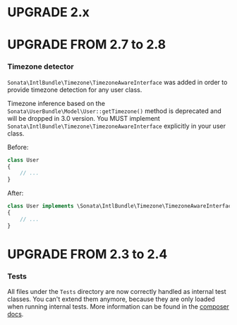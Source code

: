 UPGRADE 2.x
===========

UPGRADE FROM 2.7 to 2.8
=======================

### Timezone detector

``Sonata\IntlBundle\Timezone\TimezoneAwareInterface`` was added in order to provide
timezone detection for any user class.

Timezone inference based on the ``Sonata\UserBundle\Model\User::getTimezone()`` method
is deprecated and will be dropped in 3.0 version.
You MUST implement ``Sonata\IntlBundle\Timezone\TimezoneAwareInterface`` explicitly
in your user class.

Before:
```php
class User
{
    // ...
}
```

After:
```php
class User implements \Sonata\IntlBundle\Timezone\TimezoneAwareInterface
{
    // ...
}
```

UPGRADE FROM 2.3 to 2.4
=======================

### Tests

All files under the ``Tests`` directory are now correctly handled as internal test classes.
You can't extend them anymore, because they are only loaded when running internal tests.
More information can be found in the [composer docs](https://getcomposer.org/doc/04-schema.md#autoload-dev).

